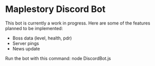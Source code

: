# Maplestory Discord Bot

This bot is currently a work in progress.
Here are some of the features planned to be implemented:
* Boss data (level, health, pdr)
* Server pings
* News update

Run the bot with this command:
node DiscordBot.js